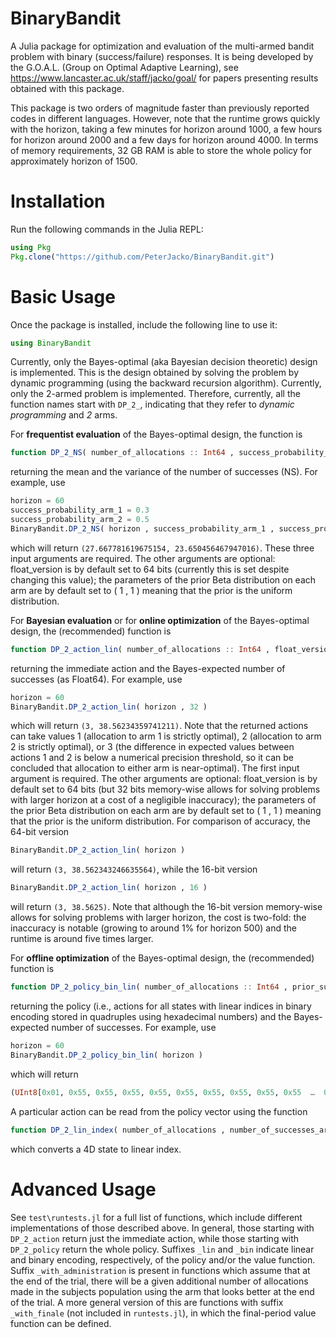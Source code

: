# BinaryBandit
A Julia package for optimization and evaluation of the multi-armed bandit problem with binary (success/failure) responses. It is being developed by the G.O.A.L. (Group on Optimal Adaptive Learning), see https://www.lancaster.ac.uk/staff/jacko/goal/ for papers presenting results obtained with this package.

This package is two orders of magnitude faster than previously reported codes in different languages. However, note that the runtime grows quickly with the horizon, taking a few minutes for horizon around 1000, a few hours for horizon around 2000 and a few days for horizon around 4000. In terms of memory requirements, 32 GB RAM is able to store the whole policy for approximately horizon of 1500.

# Installation

Run the following commands in the Julia REPL:

```julia
using Pkg
Pkg.clone("https://github.com/PeterJacko/BinaryBandit.git")
```

# Basic Usage

Once the package is installed, include the following line to use it:
```julia
using BinaryBandit
```

Currently, only the Bayes-optimal (aka Bayesian decision theoretic) design is implemented. This is the design obtained by solving the problem by dynamic programming (using the backward recursion algorithm).
Currently, only the 2-armed problem is implemented.
Therefore, currently, all the function names start with `DP_2_`, indicating that they refer to *dynamic programming* and *2* arms.

For **frequentist evaluation** of the Bayes-optimal design, the function is
```julia
function DP_2_NS( number_of_allocations :: Int64 , success_probability_arm_1 :: Float64 , success_probability_arm_2 :: Float64 , float_version :: Int64 = Int64( 64 ) , prior_success_arm_1 :: Int64 = Int64( 1 ) , prior_failure_arm_1 :: Int64 = Int64( 1 ) , prior_success_arm_2 :: Int64 = Int64( 1 ) , prior_failure_arm_2 :: Int64 = Int64( 1 ) )
```
returning the mean and the variance of the number of successes (NS). For example, use
```julia
horizon = 60
success_probability_arm_1 = 0.3
success_probability_arm_2 = 0.5
BinaryBandit.DP_2_NS( horizon , success_probability_arm_1 , success_probability_arm_2 )
```
which will return `(27.667781619675154, 23.650456467947016)`. These three input arguments are required. The other arguments are optional: float_version is by default set to 64 bits (currently this is set despite changing this value); the parameters of the prior Beta distribution on each arm are by default set to ( 1 , 1 ) meaning that the prior is the uniform distribution.

For **Bayesian evaluation** or for **online optimization** of the Bayes-optimal design, the (recommended) function is
```julia
function DP_2_action_lin( number_of_allocations :: Int64 , float_version :: Int64 = Int64( 64 ) , prior_success_arm_1 :: Int64 = Int64( 1 ) , prior_failure_arm_1 :: Int64 = Int64( 1 ) , prior_success_arm_2 :: Int64 = Int64( 1 ) , prior_failure_arm_2 :: Int64 = Int64( 1 ) )
```
returning the immediate action and the Bayes-expected number of successes (as Float64). For example, use
```julia
horizon = 60
BinaryBandit.DP_2_action_lin( horizon , 32 )
```
which will return `(3, 38.56234359741211)`. Note that the returned actions can take values 1 (allocation to arm 1 is strictly optimal), 2 (allocation to arm 2 is strictly optimal), or 3 (the difference in expected values between actions 1 and 2 is below a numerical precision threshold, so it can be concluded that allocation to either arm is near-optimal). The first input argument is required. The other arguments are optional: float_version is by default set to 64 bits (but 32 bits memory-wise allows for solving problems with larger horizon at a cost of a negligible inaccuracy); the parameters of the prior Beta distribution on each arm are by default set to ( 1 , 1 ) meaning that the prior is the uniform distribution.
For comparison of accuracy, the 64-bit version
```julia
BinaryBandit.DP_2_action_lin( horizon )
```
will return `(3, 38.562343246635564)`, while the 16-bit version
```julia
BinaryBandit.DP_2_action_lin( horizon , 16 )
```
will return `(3, 38.5625)`. Note that although the 16-bit version memory-wise allows for solving problems with larger horizon, the cost is two-fold: the inaccuracy is notable (growing to around 1% for horizon 500) and the runtime is around five times larger.

For **offline optimization** of the Bayes-optimal design, the (recommended) function is
```julia
function DP_2_policy_bin_lin( number_of_allocations :: Int64 , prior_success_arm_1 :: Int64 = Int64( 1 ) , prior_failure_arm_1 :: Int64 = Int64( 1 ) , prior_success_arm_2 :: Int64 = Int64( 1 ) , prior_failure_arm_2 :: Int64 = Int64( 1 ) )
```
returning the policy (i.e., actions for all states with linear indices in binary encoding stored in quadruples using hexadecimal numbers) and the Bayes-expected number of successes. For example, use
```julia
horizon = 60
BinaryBandit.DP_2_policy_bin_lin( horizon )
```
which will return
```julia
(UInt8[0x01, 0x55, 0x55, 0x55, 0x55, 0x55, 0x55, 0x55, 0x55, 0x55  …  0x9a, 0x95, 0x56, 0xa9, 0x5a, 0x9a, 0x95, 0xe9, 0xe9, 0x6b], 38.562343246635564)
```
A particular action can be read from the policy vector using the function
```julia
function DP_2_lin_index( number_of_allocations , number_of_successes_arm_1 , number_of_failures_arm_1 , number_of_successes_arm_2 , number_of_remaining_allocations )
```
which converts a 4D state to linear index.

# Advanced Usage

See `test\runtests.jl` for a full list of functions, which include different implementations of those described above. In general, those starting with `DP_2_action` return just the immediate action, while those starting with `DP_2_policy` return the whole policy. Suffixes `_lin` and `_bin` indicate linear and binary encoding, respectively, of the policy and/or the value function. Suffix `_with_administration` is present in functions which assume that at the end of the trial, there will be a given additional number of allocations made in the subjects population using the arm that looks better at the end of the trial. A more general version of this are functions with suffix `_with_finale` (not included in `runtests.jl`), in which the final-period value function can be defined.
